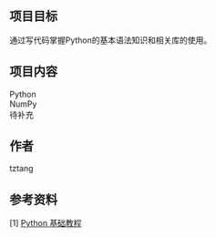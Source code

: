 ## 项目目标
通过写代码掌握Python的基本语法知识和相关库的使用。
## 项目内容
Python  
NumPy  
待补充  
## 作者
tztang
## 参考资料
[1] [Python 基础教程](https://www.runoob.com/python/python-tutorial.html)